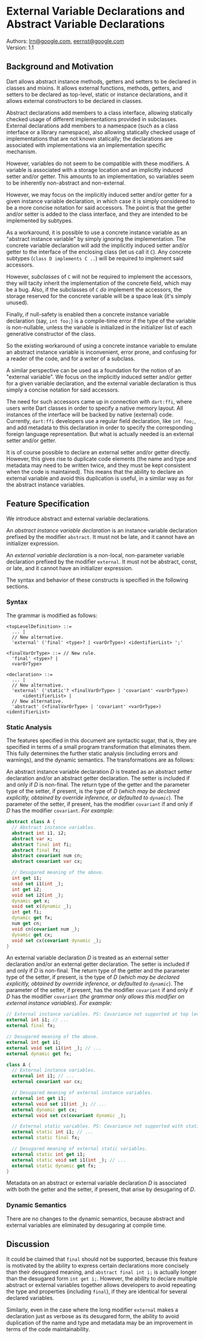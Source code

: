 # External Variable Declarations and Abstract Variable Declarations

Authors: lrn@google.com, eernst@google.com<br>
Version: 1.1

## Background and Motivation

Dart allows abstract instance methods, getters and setters to be declared
in classes and mixins. It allows external functions, methods, getters, and
setters to be declared as top-level, static or instance declarations, and
it allows external constructors to be declared in classes.

Abstract declarations add members to a class interface, allowing statically
checked usage of different implementations provided in subclasses.
External declarations add members to a namespace (such as a class interface
or a library namespace), also allowing statically checked usage of
implementations that are not known statically; the declarations are
associated with implementations via an implementation specific mechanism.

However, variables do not seem to be compatible with these modifiers. A
variable is associated with a storage location and an implicitly induced
setter and/or getter. This amounts to an implementation, so variables seem
to be inherently non-abstract and non-external.

However, we may focus on the implicitly induced setter and/or getter for a
given instance variable declaration, in which case it is simply considered
to be a more concise notation for said accessors. The point is that the
getter and/or setter is added to the class interface, and they are intended
to be implemented by subtypes.

As a workaround, it is possible to use a concrete instance variable as an
"abstract instance variable" by simply ignoring the implementation. The
concrete variable declaration will add the implicitly induced setter and/or
getter to the interface of the enclosing class (let us call it `C`). Any
concrete subtypes (`class D implements C ..`) will be required to implement
said accessors.

However, _subclasses_ of `C` will not be required to implement the
accessors, they will tacity inherit the implementation of the concrete
field, which may be a bug. Also, if the subclasses of `C` _do_ implement
the accessors, the storage reserved for the concrete variable will be a
space leak (it's simply unused).

Finally, if null-safety is enabled then a concrete instance variable
declaration (say, `int foo;`) is a compile-time error if the type of the
variable is non-nullable, unless the variable is initialized in the
initializer list of each generative constructor of the class.

So the existing workaround of using a concrete instance variable to emulate
an abstract instance variable is inconvenient, error prone, and confusing
for a reader of the code, and for a writer of a subclass.

A similar perspective can be used as a foundation for the notion of an
"external variable". We focus on the implicitly induced setter and/or
getter for a given variable declaration, and the external variable
declaration is thus simply a concise notation for said accessors.

The need for such accessors came up in connection with `dart:ffi`, where
users write Dart classes in order to specify a native memory layout. All
instances of the interface will be backed by native (external)
code. Currently, `dart:ffi` developers use a regular field declaration,
like `int foo;`, and add metadata to this declaration in order to specify
the corresponding foreign language representation. But what is actually
needed is an external setter and/or getter.

It is of course possible to declare an external setter and/or getter
directly. However, this gives rise to duplicate code elements (the name and
type and metadata may need to be written twice, and they must be kept
consistent when the code is maintained). This means that the ability to
declare an external variable and avoid this duplication is useful, in a
similar way as for the abstract instance variables.


## Feature Specification

We introduce abstract and external variable declarations.

An _abstract instance variable declaration_ is an instance variable
declaration prefixed by the modifier `abstract`. It must not be late, and
it cannot have an initializer expression.

An _external variable declaration_ is a non-local, non-parameter variable
declaration prefixed by the modifier `external`. It must not be abstract,
const, or late, and it cannot have an initializer expression.

The syntax and behavior of these constructs is specified in the following
sections.


### Syntax

The grammar is modified as follows:

```
<topLevelDefinition> ::=
  ... |
  // New alternative.
  'external' ('final' <type>? | <varOrType>) <identifierList> ';'

<finalVarOrType> ::= // New rule.
  'final' <type>? |
  <varOrType>

<declaration> ::=
  ... |
  // New alternative.
  'external' ('static'? <finalVarOrType> | 'covariant' <varOrType>)
      <identifierList> |
  // New alternative.
  'abstract' (<finalVarOrType> | 'covariant' <varOrType>) <identifierList>
```


### Static Analysis

The features specified in this document are syntactic sugar, that is, they
are specified in terms of a small program transformation that eliminates
them. This fully determines the further static analysis (including errors
and warnings), and the dynamic semantics. The transformations are as
follows:

An abstract instance variable declaration _D_ is treated as an abstract setter
declaration and/or an abstract getter declaration. The setter is included if
and only if _D_ is non-final. The return type of the getter and the parameter
type of the setter, if present, is the type of _D_ (*which may be declared
explicitly, obtained by override inference, or defaulted to `dynamic`*). The
parameter of the setter, if present, has the modifier `covariant` if and only if
_D_ has the modifier `covariant`. _For example:_

```dart
abstract class A {
  // Abstract instance variables.
  abstract int i1, i2;
  abstract var x;
  abstract final int fi;
  abstract final fx;
  abstract covariant num cn;
  abstract covariant var cx;

  // Desugared meaning of the above.
  int get i1;
  void set i1(int _);
  int get i2;
  void set i2(int _);
  dynamic get x;
  void set x(dynamic _);
  int get fi;
  dynamic get fx;
  num get cn;
  void cn(covariant num _);
  dynamic get cx;
  void set cx(covariant dynamic _);
}
```

An external variable declaration _D_ is treated as an external setter
declaration and/or an external getter declaration. The setter is included
if and only if _D_ is non-final. The return type of the getter and the
parameter type of the setter, if present, is the type of _D_ (*which may be
declared explicitly, obtained by override inference, or defaulted to
`dynamic`*). The parameter of the setter, if present, has the modifier
`covariant` if and only if _D_ has the modifier `covariant` (*the grammar
only allows this modifier on external instance variables*). _For example:_

```dart
// External instance variables. PS: Covariance not supported at top level.
external int i1; // ...
external final fx;

// Desugared meaning of the above.
external int get i1;
external void set i1(int _); // ...
external dynamic get fx;

class A {
  // External instance variables.
  external int i1; // ...
  external covariant var cx;

  // Desugared meaning of external instance variables.
  external int get i1;
  external void set i1(int _); // ...
  external dynamic get cx;
  external void set cx(covariant dynamic _);

  // External static variables. PS: Covariance not supported with static.
  external static int i1; // ...
  external static final fx;

  // Desugared meaning of external static variables.
  external static int get i1;
  external static void set i1(int _); // ...
  external static dynamic get fx;
}
```

Metadata on an abstract or external variable declaration _D_ is associated
with both the getter and the setter, if present, that arise by desugaring
of _D_.


### Dynamic Semantics

There are no changes to the dynamic semantics, because abstract and
external variables are eliminated by desugaring at compile time.


## Discussion

It could be claimed that `final` should not be supported, because this
feature is motivated by the ability to express certain declarations more
concisely than their desugared meaning, and `abstract final int i;` is
actually longer than the desugared form `int get i;`. However, the ability
to declare multiple abstract or external variables together allows
developers to avoid repeating the type and properties (including `final`),
if they are identical for several declared variables.

Similarly, even in the case where the long modifier `external` makes a
declaration just as verbose as its desugared form, the ability to avoid
duplication of the name and type and metadata may be an improvement in
terms of the code maintainability.
